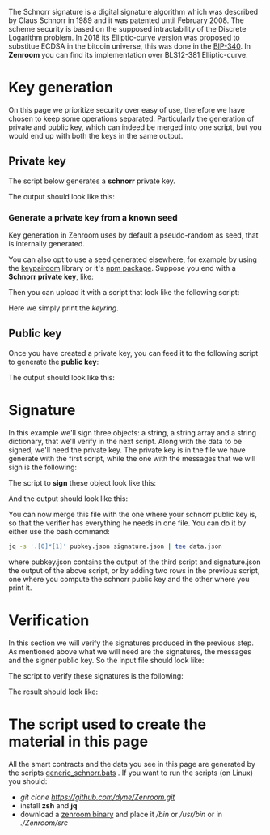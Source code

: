 
The Schnorr signature is a digital signature algorithm which was described by Claus Schnorr in 1989 and it was patented until February 2008. The scheme security is based on the supposed intractability of the Discrete Logarithm problem. In 2018 its Elliptic-curve version was proposed to substitue ECDSA in the bitcoin universe, this was done in the [BIP-340](https://github.com/bitcoin/bips/blob/master/bip-0340.mediawiki). In **Zenroom** you can find its implementation over BLS12-381 Elliptic-curve.

# Key generation

On this page we prioritize security over easy of use, therefore we have chosen to keep some operations separated. Particularly the generation of private and public key, which can indeed be merged into one script, but you would end up with both the keys in the same output. 

## Private key
The script below generates a **schnorr** private key. 

[](../_media/examples/zencode_cookbook/schnorr/Schnorr_createprivatekey.zen ':include :type=code gherkin')

The output should look like this: 

[](../_media/examples/zencode_cookbook/schnorr/Alice_Schnorr_privatekey.keys ':include :type=code json')

### Generate a private key from a known seed 

Key generation in Zenroom uses by default a pseudo-random as seed, that is internally generated. 

You can also opt to use a seed generated elsewhere, for example by using the [keypairoom](https://github.com/ledgerproject/keypairoom) library or it's [npm package](https://www.npmjs.com/package/keypair-lib). Suppose you end with a **Schnorr private key**, like:

[](../_media/examples/zencode_cookbook/schnorr/Schnorr_readsecretkeys.keys ':include :type=code json')

Then you can upload it with a script that look like the following script:

[](../_media/examples/zencode_cookbook/schnorr/Schnorr_upload_key.zen ':include :type=code gherkin')

Here we simply print the *keyring*.

## Public key 

Once you have created a private key, you can feed it to the following script to generate the **public key**:

[](../_media/examples/zencode_cookbook/schnorr/Schnorr_createpublickey.zen ':include :type=code gherkin')

The output should look like this: 

[](../_media/examples/zencode_cookbook/schnorr/Alice_Schnorr_pubkey.json ':include :type=code json')

# Signature

In this example we'll sign three objects: a string, a string array and a string dictionary, that we'll verify in the next script. Along with the data to be signed, we'll need the private key. The private key is in the file we have generate with the first script, while the one with the messages that we will sign is the following:

[](../_media/examples/zencode_cookbook/schnorr/message.json ':include :type=code json')

The script to **sign** these object look like this:

[](../_media/examples/zencode_cookbook/schnorr/Schnorr_sign.zen ':include :type=code gherkin')

And the output should look like this:

[](../_media/examples/zencode_cookbook/schnorr/Alice_Schnorr_sign.json ':include :type=code json')

You can now merge this file with the one where your schnorr public key is, so that the verifier has everything he needs in one file. You can do it by either use the bash command:

```bash
jq -s '.[0]*[1]' pubkey.json signature.json | tee data.json
```

where pubkey.json contains the output of the third script and signature.json the output of the above script, or by adding two rows in the previous script, one where you compute the schnorr public key and the other where you print it.

# Verification

In this section we will verify the signatures produced in the previous step. As mentioned above what we will need are the signatures, the messages and the signer public key. So the input file should look like:

[](../_media/examples/zencode_cookbook/schnorr/Alice_data.json ':include :type=code json')

The script to verify these signatures is the following:

[](../_media/examples/zencode_cookbook/schnorr/Schnorr_verifysign.zen ':include :type=code gherkin')

The result should look like:

[](../_media/examples/zencode_cookbook/schnorr/Schnorr_verifysign.json ':include :type=code json')


# The script used to create the material in this page

All the smart contracts and the data you see in this page are generated by the scripts [generic_schnorr.bats](https://github.com/dyne/Zenroom/blob/master/test/zencode/generic_schnorr.bats) . If you want to run the scripts (on Linux) you should: 
 - *git clone https://github.com/dyne/Zenroom.git*
 - install **zsh** and **jq**
 - download a [zenroom binary](https://zenroom.org/#downloads) and place it */bin* or */usr/bin* or in *./Zenroom/src*
